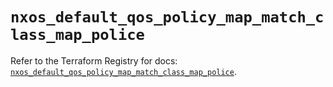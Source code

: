 # `nxos_default_qos_policy_map_match_class_map_police`

Refer to the Terraform Registry for docs: [`nxos_default_qos_policy_map_match_class_map_police`](https://registry.terraform.io/providers/ciscodevnet/nxos/0.5.10/docs/resources/default_qos_policy_map_match_class_map_police).
